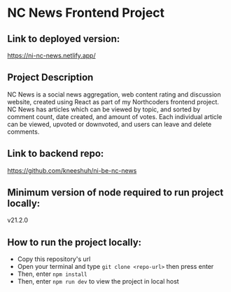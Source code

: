 # NC News Frontend Project

## Link to deployed version:

https://ni-nc-news.netlify.app/

## Project Description

NC News is a social news aggregation, web content rating and discussion website, created using React as part of my Northcoders frontend project.
NC News has articles which can be viewed by topic, and sorted by comment count, date created, and amount of votes. Each individual article can be viewed, upvoted or downvoted, and users can leave and delete comments.

## Link to backend repo:

https://github.com/kneeshuh/ni-be-nc-news

## Minimum version of node required to run project locally:

v21.2.0

## How to run the project locally:

- Copy this repository's url
- Open your terminal and type `git clone <repo-url>` then press enter
- Then, enter `npm install`
- Then, enter `npm run dev` to view the project in local host
